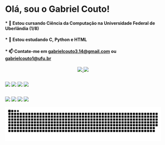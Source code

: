 # Olá, sou o Gabriel Couto!

#### * 🔭 Estou cursando Ciência da Computação na Universidade Federal de Uberlândia (1/8)
#### * 🌱 Estou estudando C, Python e HTML
#### * 📫 Contate-me em gabrielcouto3.14@gmail.com ou gabrielcouto1@ufu.br 

<div align="center">
  <a href="https://github.com/Gabrielcouto1">
  <img height="180em" src="https://github-readme-stats.vercel.app/api?username=Gabrielcouto1&show_icons=true&theme=tokyonight&include_all_commits=true&count_private=true"/>
  <img height="180em" src="https://github-readme-stats.vercel.app/api/top-langs/?username=Gabrielcouto1&layout=compact&langs_count=7&theme=tokyonight"/>
</div>
  
##
 
<div> 
 <target="_blank"><img src="https://img.shields.io/badge/c-%2300599C.svg?style=for-the-badge&logo=c&logoColor=white" target="_blank"></a>
 	<target="_blank"><img src="https://img.shields.io/badge/html5-%23E34F26.svg?style=for-the-badge&logo=html5&logoColor=white" target="_blank"></a>
 <target="_blank"><img src="https://img.shields.io/badge/python-3670A0?style=for-the-badge&logo=python&logoColor=ffdd54" target="_blank"></a> 
  <img src="https://img.shields.io/badge/markdown-%23000000.svg?style=for-the-badge&logo=markdown&logoColor=white" target="_blank"></a>
</div>
  
  ##
  
  <div> 
  <a href="https://instagram.com/coutin1_" target="_blank"><img src="https://img.shields.io/badge/-Instagram-%23E4405F?style=for-the-badge&logo=instagram&logoColor=white" target="_blank"></a>
 	<a href="https://wa.me/5534999058051" target="_blank"><img src="https://img.shields.io/badge/WhatsApp-25D366?style=for-the-badge&logo=whatsapp&logoColor=white" target="_blank"></a>
 <a href="https://discordapp.com/users/274357564240822283/" target="_blank"><img src="https://img.shields.io/badge/Discord-7289DA?style=for-the-badge&logo=discord&logoColor=white" target="_blank"></a> 
  <a href = "mailto:gabrielcouto3.14@gmail.com"><img src="https://img.shields.io/badge/-Gmail-%23333?style=for-the-badge&logo=gmail&logoColor=white" target="_blank"></a>
  
 ![Snake animation](https://github.com/Gabrielcouto1/Gabrielcouto1/blob/output/github-contribution-grid-snake.svg)
    
</div>
